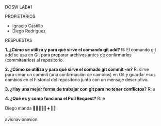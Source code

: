 DOSW LAB#1

PROPIETARIOS

* Ignacio Castillo
* Diego Rodriguez

RESPUESTAS

**1. ¿Cómo se utiliza y para qué sirve el comando git add?**
R: El comando git add se usa en Git para preparar archivos antes de confirmarlos (commitearlos) al repositorio.

**2. ¿Cómo se utiliza y para qué sirve el comado git commit -m?**
R: sirve para crear un commit (una confirmación de cambios) en Git y guardar esos cambios en el historial del repositorio junto con un mensaje descriptivo.

**3. ¿Hay una mejor forma de trabajar con git para no tener conflictos?**
R: a

**4. ¿Qué es y como funciona el Pull Request?**
R: e


Diego manda 🦅🦅🦅🦅🦅✈️🏢🏢



avionavionavion

